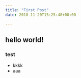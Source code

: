 ```yaml
---
title: "First Post"
date: 2018-11-20T15:25:48+08:00

---
```


## hello world!

### test

- kkkk
- aaa